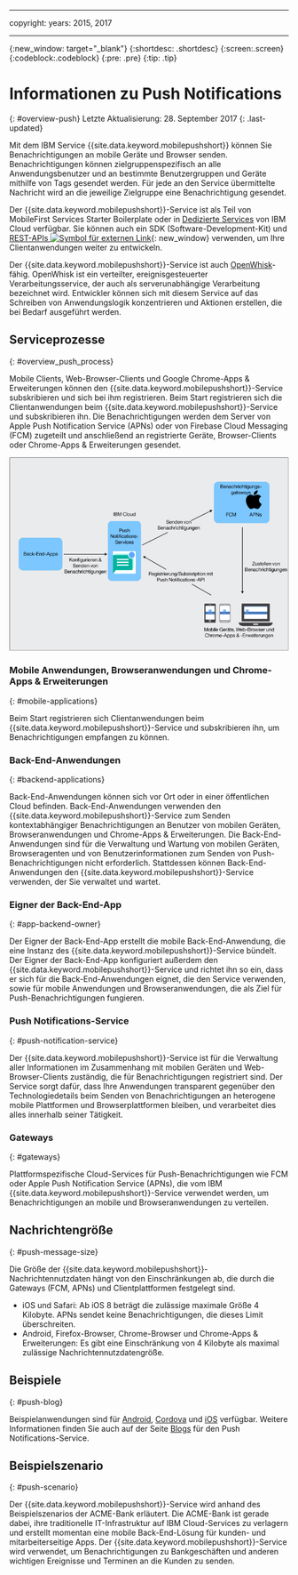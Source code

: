 ----

copyright:
 years: 2015, 2017

---

{:new_window: target="_blank"}
{:shortdesc: .shortdesc}
{:screen:.screen}
{:codeblock:.codeblock}
{:pre: .pre}
{:tip: .tip}

# Informationen zu Push Notifications 
{: #overview-push}
Letzte Aktualisierung: 28. September 2017
{: .last-updated}

Mit dem IBM Service {{site.data.keyword.mobilepushshort}} können Sie Benachrichtigungen an mobile Geräte und Browser senden. Benachrichtigungen können zielgruppenspezifisch an alle Anwendungsbenutzer und an bestimmte Benutzergruppen und Geräte mithilfe von Tags gesendet werden. Für jede an den Service übermittelte Nachricht wird an die jeweilige Zielgruppe eine Benachrichtigung gesendet.


Der {{site.data.keyword.mobilepushshort}}-Service ist als Teil von MobileFirst Services Starter Boilerplate oder in [Dedizierte Services](/docs/dedicated/index.html) von IBM Cloud verfügbar. Sie können auch ein SDK (Software-Development-Kit) und [REST-APIs ![Symbol für externen Link](../../icons/launch-glyph.svg "Symbol für externen Link")](https://imfpush.{DomainName}/imfpush/){: new_window} verwenden, um Ihre Clientanwendungen weiter zu entwickeln.


Der {{site.data.keyword.mobilepushshort}}-Service ist auch [OpenWhisk](/docs/openwhisk/index.html)-fähig. OpenWhisk ist ein verteilter, ereignisgesteuerter Verarbeitungsservice, der auch als serverunabhängige Verarbeitung bezeichnet wird. Entwickler können sich mit diesem Service auf das Schreiben von Anwendungslogik konzentrieren und Aktionen erstellen, die bei Bedarf ausgeführt werden.


## Serviceprozesse
{: #overview_push_process}

Mobile Clients, Web-Browser-Clients und Google Chrome-Apps & Erweiterungen können den {{site.data.keyword.mobilepushshort}}-Service subskribieren und sich bei ihm registrieren. Beim Start registrieren sich die Clientanwendungen beim {{site.data.keyword.mobilepushshort}}-Service und subskribieren ihn. Die Benachrichtigungen werden dem Server von Apple Push Notification Service (APNs) oder von Firebase Cloud Messaging (FCM) zugeteilt und anschließend an registrierte Geräte, Browser-Clients oder Chrome-Apps & Erweiterungen gesendet.

![Überblick über den Push-Service](images/overview.jpg)


### Mobile Anwendungen, Browseranwendungen und Chrome-Apps & Erweiterungen
{: #mobile-applications}

Beim Start registrieren sich Clientanwendungen beim {{site.data.keyword.mobilepushshort}}-Service und subskribieren ihn, um Benachrichtigungen empfangen zu können.

### Back-End-Anwendungen
{: #backend-applications}

Back-End-Anwendungen können sich vor Ort oder in einer öffentlichen Cloud befinden. Back-End-Anwendungen verwenden den {{site.data.keyword.mobilepushshort}}-Service zum Senden kontextabhängiger Benachrichtigungen an Benutzer von mobilen Geräten, Browseranwendungen und Chrome-Apps & Erweiterungen. Die Back-End-Anwendungen sind für die Verwaltung und Wartung von mobilen Geräten, Browseragenten und von Benutzerinformationen zum Senden von Push-Benachrichtigungen nicht erforderlich. Stattdessen können Back-End-Anwendungen den {{site.data.keyword.mobilepushshort}}-Service verwenden, der Sie verwaltet und wartet.

### Eigner der Back-End-App
{: #app-backend-owner}

Der Eigner der Back-End-App erstellt die mobile Back-End-Anwendung, die eine Instanz des {{site.data.keyword.mobilepushshort}}-Service bündelt. Der Eigner der Back-End-App konfiguriert außerdem den {{site.data.keyword.mobilepushshort}}-Service und richtet ihn so ein, dass er sich für die Back-End-Anwendungen eignet, die den Service verwenden, sowie für mobile Anwendungen und Browseranwendungen, die als Ziel für Push-Benachrichtigungen fungieren.

### Push Notifications-Service
{: #push-notification-service}

Der {{site.data.keyword.mobilepushshort}}-Service ist für die Verwaltung aller Informationen im Zusammenhang mit mobilen Geräten und Web-Browser-Clients zuständig, die für Benachrichtigungen registriert sind. Der Service sorgt dafür, dass Ihre Anwendungen transparent gegenüber den Technologiedetails beim Senden von Benachrichtigungen an heterogene mobile Plattformen und Browserplattformen bleiben, und verarbeitet dies alles innerhalb seiner Tätigkeit.

### Gateways
{: #gateways}

Plattformspezifische Cloud-Services für Push-Benachrichtigungen wie FCM oder Apple Push Notification Service (APNs), die vom IBM {{site.data.keyword.mobilepushshort}}-Service verwendet werden, um Benachrichtigungen an mobile und Browseranwendungen zu verteilen.

## Nachrichtengröße
{: #push-message-size}

Die Größe der {{site.data.keyword.mobilepushshort}}-Nachrichtennutzdaten hängt von den Einschränkungen ab, die durch die Gateways (FCM, APNs) und Clientplattformen festgelegt sind. 

- iOS und Safari: Ab iOS 8 beträgt die zulässige maximale Größe 4 Kilobyte. APNs sendet keine Benachrichtigungen, die dieses Limit überschreiten.
- Android, Firefox-Browser, Chrome-Browser und Chrome-Apps & Erweiterungen: Es gibt eine Einschränkung von 4 Kilobyte als maximal zulässige Nachrichtennutzdatengröße.

## Beispiele
{: #push-blog}

Beispielanwendungen sind für [Android](https://github.com/ibm-bluemix-mobile-services/bms-samples-android-hellopush/), [Cordova](https://github.com/ibm-bluemix-mobile-services/bms-samples-cordova-hellopush) und [iOS](https://github.com/ibm-bluemix-mobile-services/bms-samples-swift-hellopush) verfügbar.
Weitere Informationen finden Sie auch auf der Seite [Blogs](http://push-notification-service.mybluemix.net/) für den Push Notifications-Service.  


## Beispielszenario 
{: #push-scenario}

Der {{site.data.keyword.mobilepushshort}}-Service wird anhand des Beispielszenarios der ACME-Bank erläutert. Die ACME-Bank ist gerade dabei, ihre traditionelle IT-Infrastruktur auf IBM Cloud-Services zu verlagern und erstellt momentan eine mobile Back-End-Lösung für kunden- und mitarbeiterseitige Apps. Der {{site.data.keyword.mobilepushshort}}-Service wird verwendet, um Benachrichtigungen zu Bankgeschäften und anderen wichtigen Ereignisse und Terminen an die Kunden zu senden.

